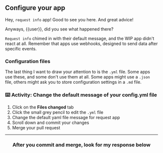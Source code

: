 ## Configure your app

Hey, `request info` app! Good to see you here. And great advice!

Anyways, {{user}}, did you see what happened there?

`Request info` chimed in with their default message, and the WIP app didn't react at all. Remember that apps use webhooks, designed to send data after specific events.

### Configuration files

The last thing I want to draw your attention to is the `.yml` file. Some apps use these, and some don't use them at all. Some apps might use a `.json` file, others might ask you to store configuration settings in a `.md` file.

### :keyboard: Activity: Change the default message of your config.yml file

1. Click on the **Files changed** tab
1. Click the small grey pencil to edit the `.yml` file
1. Change the default yaml file message for request app
1. Scroll down and commit your changes
1. Merge your pull request

<hr>
<h3 align="center">After you commit and merge, look for my response below</h3>
